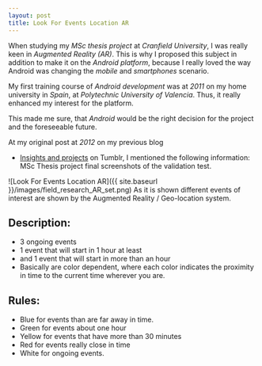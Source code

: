 ```yaml
---
layout: post
title: Look For Events Location AR
---
```


When studying my *MSc thesis project* at *Cranfield University*,
I was really keen in *Augmented Reality (AR)*.
This is why I proposed this subject in addition to make it on the *Android platform*,
because I really loved the way Android was changing the *mobile* and *smartphones* scenario.

My first training course of *Android development* was at *2011* on my home university in *Spain*,
at *Polytechnic University of Valencia*. Thus, it really enhanced my interest for the platform.

This made me sure, that *Android* would be the right decision for the project and the foreseeable future.

At my original post at *2012* on my previous blog
- [Insights and projects](http://insightsandprojects.tumblr.com/) on Tumblr,
I mentioned the following information:
MSc Thesis project final screenshots of the validation test.

![Look For Events Location AR]({{ site.baseurl }}/images/field_research_AR_set.png)
As it is shown different events of interest are shown by the Augmented Reality / Geo-location system.

## Description:
- 3 ongoing events
- 1 event that will start in 1 hour at least
- and 1 event that will start in more than an hour
- Basically are color dependent, where each color indicates the proximity in time to the current time wherever you are.

## Rules:
- Blue for events than are far away in time.
- Green for events about one hour
- Yellow for events that have more than 30 minutes
- Red for events really close in time
- White for ongoing events.